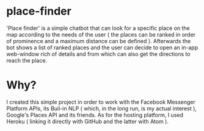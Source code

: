 # place-finder
'Place finder' is a simple chatbot that can look for a specific place on the map according to the needs of the user ( the places can be ranked in order of prominence and a maximum distance can be defined ). Afterwards the bot shows a list of ranked places and the user can decide to open an in-app web-window rich of details and from which can also get the directions to reach the place. 

# Why?
I created this simple project in order to work with the Facebook Messenger Platform APIs, its Buil-in NLP ( which, in the long run, is my actual interest ), Google's Places API and its friends.
As for the hosting platform, I used Heroku ( linking it directly with GitHub and the latter with Atom ).
